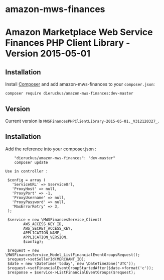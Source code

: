 # amazon-mws-finances
Amazon Marketplace Web Service Finances PHP Client Library - Version 2015-05-01
=================================================

Installation
------------

Install [Composer](http://getcomposer.org/) and add amazon-mws-finances to your `composer.json`:

    composer require dieruckus/amazon-mws-finances:dev-master

Version
-------

Current version is `MWSFinancesPHPClientLibrary-2015-05-01._V312120327_`.

Installation
----------
Add the reference into your composer.json : 
```
    "dieruckus/amazon-mws-finances": "dev-master"
	composer update
```

```
Use in controller :

 $config = array (
   'ServiceURL' => $serviceUrl,
   'ProxyHost' => null,
   'ProxyPort' => -1,
   'ProxyUsername' => null,
   'ProxyPassword' => null,
   'MaxErrorRetry' => 3,
 );

 $service = new \MWSFinancesService_Client(
        AWS_ACCESS_KEY_ID,
        AWS_SECRET_ACCESS_KEY,
        APPLICATION_NAME,
        APPLICATION_VERSION,
        $config);

 $request = new \MWSFinancesService_Model_ListFinancialEventGroupsRequest();
 $request->setSellerId(MERCHANT_ID);
 $date = new \DateTime('today', new \DateTimeZone('UTC'));
 $request->setFinancialEventGroupStartedAfter($date->format('c'));
 $response = $service->ListFinancialEventGroups($request);
 ```